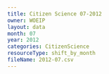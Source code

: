 ```yaml
---
title: Citizen Science 07-2012
owner: WOEIP
layout: data
month: 07
year: 2012
categories: CitizenScience
resourceType: shift_by_month
fileName: 2012-07.csv
---
```

